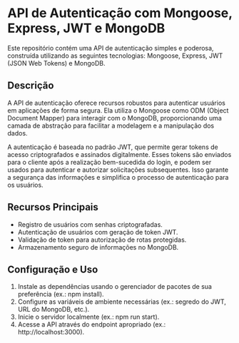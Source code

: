 # API de Autenticação com Mongoose, Express, JWT e MongoDB

Este repositório contém uma API de autenticação simples e poderosa, construída utilizando as seguintes tecnologias: Mongoose, Express, JWT (JSON Web Tokens) e MongoDB.

## Descrição

A API de autenticação oferece recursos robustos para autenticar usuários em aplicações de forma segura. Ela utiliza o Mongoose como ODM (Object Document Mapper) para interagir com o MongoDB, proporcionando uma camada de abstração para facilitar a modelagem e a manipulação dos dados.

A autenticação é baseada no padrão JWT, que permite gerar tokens de acesso criptografados e assinados digitalmente. Esses tokens são enviados para o cliente após a realização bem-sucedida do login, e podem ser usados para autenticar e autorizar solicitações subsequentes. Isso garante a segurança das informações e simplifica o processo de autenticação para os usuários.

## Recursos Principais

- Registro de usuários com senhas criptografadas.
- Autenticação de usuários com geração de token JWT.
- Validação de token para autorização de rotas protegidas.
- Armazenamento seguro de informações no MongoDB.

## Configuração e Uso

1. Instale as dependências usando o gerenciador de pacotes de sua preferência (ex.: npm install).
2. Configure as variáveis de ambiente necessárias (ex.: segredo do JWT, URL do MongoDB, etc.).
3. Inicie o servidor localmente (ex.: npm run start).
4. Acesse a API através do endpoint apropriado (ex.: http://localhost:3000).
